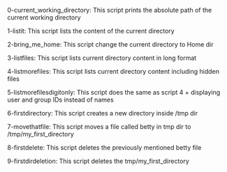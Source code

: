 0-current_working_directory: This script prints the absolute path of the current working directory

1-listit: This script lists the content of the current directory

2-bring_me_home: This script change the current directory to Home dir

3-listfiles: This script lists current directory content in long format

4-listmorefiles: This script lists current directory content including hidden files

5-listmorefilesdigitonly: This script does the same as script 4 + displaying user and group IDs instead of names

6-firstdirectory: This script creates a new directory inside /tmp dir

7-movethatfile: This script moves a file called betty in tmp dir to /tmp/my_first_directory

8-firstdelete: This script deletes the previously mentioned betty file

9-firstdirdeletion: This script deletes the tmp/my_first_directory